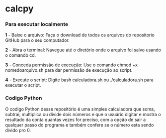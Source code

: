 # calcpy

### Para executar localmente

**1** - Baixe o arquivo: Faça o download de todos os arquivos do repositorio GitHub para o seu computador. 

**2** - Abra o terminal: Navegue até o diretório onde o arquivo foi salvo usando o comando cd. 

**3** - Conceda permissão de execução: Use o comando chmod +x nomedoarquivo.sh para dar permissão de execução ao script.

**4** - Execute o script: Digite bash calculadora.sh ou ./calculadora.sh para executar o script. 

### Codigo Python

O codigo Python desse repositório é uma simples calculadora que soma, subtrai, multiplica ou divide dois números e que o usuário digitar e mostra o resultado da conta quantas vezes for preciso, com a opção de sair a qualquer passo do programa e também confere se o número esta sendo divido pro 0.